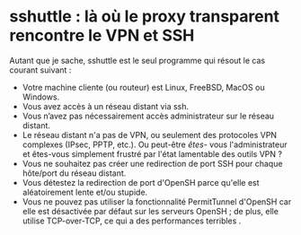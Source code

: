 # sshuttle : là où le proxy transparent rencontre le VPN et SSH


Autant que je sache, sshuttle est le seul programme qui résout le cas courant suivant :

- Votre machine cliente (ou routeur) est Linux, FreeBSD, MacOS ou Windows.
- Vous avez accès à un réseau distant via ssh.
- Vous n’avez pas nécessairement accès administrateur sur le réseau distant.
- Le réseau distant n'a pas de VPN, ou seulement des protocoles VPN complexes (IPsec, PPTP, etc.). Ou peut-être _êtes-_ vous l'administrateur et êtes-vous simplement frustré par l'état lamentable des outils VPN ?
- Vous ne souhaitez pas créer une redirection de port SSH pour chaque hôte/port du réseau distant.
- Vous détestez la redirection de port d'OpenSH parce qu'elle est aléatoirement lente et/ou stupide.
- Vous ne pouvez pas utiliser la fonctionnalité PermitTunnel d'OpenSH car elle est désactivée par défaut sur les serveurs OpenSH ; de plus, elle utilise TCP-over-TCP, ce qui a des performances terribles .
